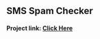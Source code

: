 ## SMS Spam Checker

#### Project link: [Click Here](https://infinite-sierra-28020.herokuapp.com/)
  
